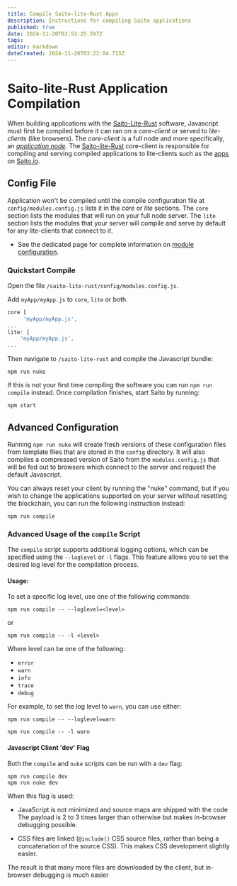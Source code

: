 ```yaml
---
title: Compile Saito-lite-Rust Apps
description: Instructions for compiling Saito applications
published: true
date: 2024-11-20T03:53:25.597Z
tags: 
editor: markdown
dateCreated: 2024-11-20T03:22:04.713Z
---
```


# Saito-lite-Rust Application Compilation

When building applications with the [Saito-Lite-Rust](https://wiki.saito.io/en/tech/javascript) software, Javascript must first be compiled before it can ran on a *core-client* or served to *lite-clients* (like browsers).  The *core-client* is a full node and more specifically, an [*application node*](https://github.com/SaitoTech/saito-lite-rust). The [Saito-lite-Rust]() core-client is responsible for compiling and serving compiled applications to lite-clients such as the [apps](/tech/applications) on [Saito.io](Saito.io).

## Config File

Application won't be compiled until the compile configuration file at `config/modules.config.js` lists it in the *core* or *lite* sections. The `core` section lists the modules that will run on your full node server. The `lite` section lists the modules that your server will compile and serve by default for any lite-clients that connect to it.

- See the dedicated page for complete information on [module configuration](/tech/config/applications).

### Quickstart Compile

Open the file `/saito-lite-rust/config/modules.config.js`.

Add `myApp/myApp.js` to `core`, `lite` or both.

```js
core [
     'myApp/myApp.js',
...
lite: [
    'myApp/myApp.js',
...
```

Then navigate to `/saito-lite-rust` and compile the Javascript bundle:

```
npm run nuke
```

If this is not your first time compiling the software you can run `npm run compile` instead. Once compilation finishes, start Saito by running:

```
npm start
```

## Advanced Configuration

Running ```npm run nuke``` will create fresh versions of these configuration files from template files that are stored in the ```config``` directory. It will also compiles a compressed version of Saito from the ```modules.config.js``` that will be fed out to browsers which connect to the server and request the default Javascript.

You can always reset your client by running the "nuke" command, but if you wish to change the applications supported on your server without resetting the blockchain, you can run the following instruction instead:

```npm run compile```
<br>
<!--
Saito uses two main configuration files. The first is ```config/options``` which specifies network configuration options like the IP address on which the server runs and the ports it should open and the peers to which it should connect. A second ```config/modules.config.js``` file specifies which modules should run on the server and any browsers that connect to it.
-->

### Advanced Usage of the `compile` Script

The `compile` script supports additional logging options, which can be specified using the `--loglevel` or `-l` flags. This feature allows you to set the desired log level for the compilation process.

#### Usage:

To set a specific log level, use one of the following commands:

```
npm run compile -- --loglevel=<level>
```

or 
```
npm run compile -- -l <level>
```

Where level can be one of the following:

- `error`
- `warn`
- `info`
- `trace`
- `debug`

For example, to set the log level to `warn`, you can use either:

```
npm run compile -- --loglevel=warn
```

```
npm run compile -- -l warn

```

#### Javascript Client 'dev' Flag

Both the `compile` and `nuke` scripts can be run with a `dev` flag:

```
npm run compile dev
npm run nuke dev
```

When this flag is used:

 * JavaScript is not minimized and source maps are shipped with the code 
   The payload is 2 to 3 times larger than otherwise but makes in-browser 
   debugging possible.
   
 * CSS files are linked (```@include()``` CSS source files, rather than 
   being a concatenation of the source CSS). This makes CSS development
   slightly easier.
   
The result is that many more files are downloaded by the client, but in-browser debugging is much easier
